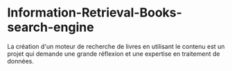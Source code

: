 # Information-Retrieval-Books-search-engine
La création d'un moteur de recherche de livres en utilisant le contenu est un projet qui demande une grande réflexion et une expertise en traitement de données.
